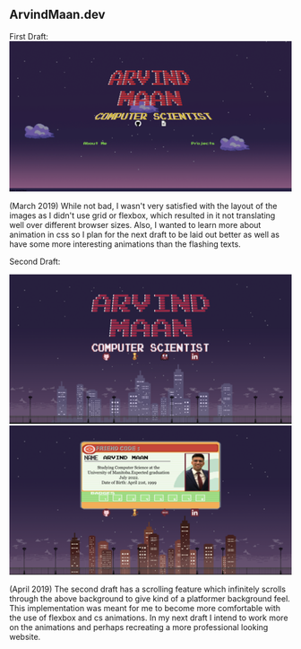 ArvindMaan.dev
---

First Draft: 
![website draft1](assets/drafts/Draft1-Mar2019.png)

(March 2019)
While not bad, I wasn't very satisfied with the layout of the images as I didn't use grid or flexbox, which resulted in it not translating well over different browser sizes. Also, I wanted to learn more about animation in css so I plan for the next draft to be laid out better as well as have some more interesting animations than the flashing texts.

Second Draft:

![website draft2](assets/drafts/Draft2.png) ![website draft2 aboutme](assets/drafts/Draft2-AboutMe.png)

(April 2019)
The second draft has a scrolling feature which infinitely scrolls through the above background to give kind of a platformer background feel.
This implementation was meant for me to become more comfortable with the use of flexbox and cs animations. In my next draft I intend to work more on the animations and perhaps recreating a more professional looking website.